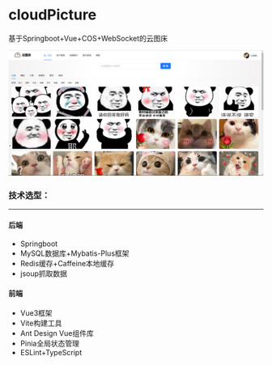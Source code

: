 # cloudPicture
基于Springboot+Vue+COS+WebSocket的云图床

![image-20250104153527510](https://github.com/Yuixiaoyu/cloudPicture/blob/main/img/6778e4eae9726.png)


### 技术选型：

<hr>

#### 后端

* Springboot
* MySQL数据库+Mybatis-Plus框架
* Redis缓存+Caffeine本地缓存
* jsoup抓取数据

#### 前端

* Vue3框架
* Vite构建工具
* Ant Design Vue组件库
* Pinia全局状态管理
* ESLint+TypeScript
